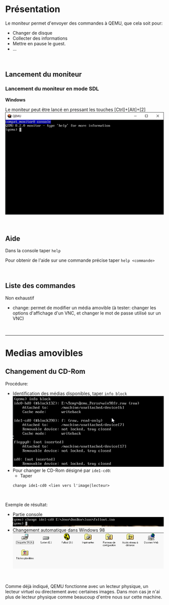 # Présentation
Le moniteur permet d'envoyer des commandes à QEMU, que cela soit pour:

- Changer de disque
- Collecter des informations
- Mettre en pause le guest.
- ...

<br>


## Lancement du moniteur
### Lancement du moniteur en mode SDL

**Windows**

Le moniteur peut être lancé en pressant les touches [Ctrl]+[Alt]+[2]
![sdl_moniteur](../../assets/images/sdl_moniteur.png)


<br>

## Aide
Dans la console taper `help`

Pour obtenir de l'aide sur une commande précise taper `help <commande>`

<br>

## Liste des commandes
Non exhaustif

- change: permet de modifier un média amovible (à tester: changer les options d'affichage d'un VNC, et changer le mot de passe utilisé sur un VNC)


<br>
<hr>

# Medias amovibles
## Changement du CD-Rom

Procédure:

- Identification des médias disponibles, taper `info block` 
![info_block.png](../../assets/images/info_block.png)
- Pour changer le CD-Rom désigné par `ide1-cd0`:  
     - Taper
     ```
     change ide1-cd0 <lien vers l'image|lecteur>
     ```
     
<br>

Exemple de résultat:

- Partie console  
![change_cdrom](../../assets/images/change_cdrom.png)
- Changement automatique dans Windows 98  
![change_cdrom_2](../../assets/images/change_cdrom_2.png)

<br>

Comme déjà indiqué, QEMU fonctionne avec un lecteur physique, un lecteur virtuel ou directement avec certaines images. Dans mon cas je n'ai plus de lecteur physique comme beaucoup d'entre nous sur cette machine.

